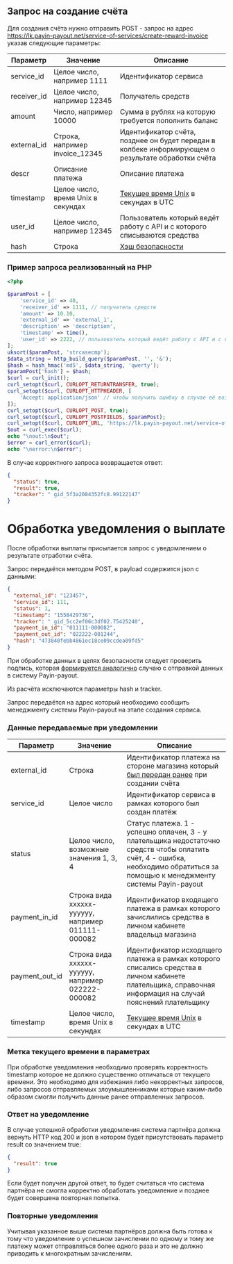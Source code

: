 ## Запрос на создание счёта

Для создания счёта нужно отправить POST - запрос на адрес
https://lk.payin-payout.net/service-of-services/create-reward-invoice указав следующие параметры:

|Параметр|Значение|Описание|
|---|---|---|
|service_id   | Целое число, например 1111   |Идентификатор сервиса   |
|receiver_id   | Целое число, например 12345   |Получатель средств  |
|amount   | Число, например 10000   |Сумма в рублях на которую требуется пополнить баланс   |
|external_id   |Строка, например invoice_12345   |Идентификатор счёта, позднее он будет передан в колбеке информирующем о результате обработки счёта   |
|descr   | Описание платежа  |Описание платежа |
|timestamp   | Целое число, время Unix в секундах | [Текущее время Unix](calculate-hash.md#Метка-текущего-времени-в-параметрах) в секундах в UTC |
|user_id   | Целое число, например 12345   |Пользователь который ведёт работу с API и с которого списываются средства  |
|hash   | Строка  |[Хэш безопасности](calculate-hash.md)   |

### Пример запроса реализованный на PHP

```php
<?php

$paramPost = [
    'service_id' => 40,
    'receiver_id' => 1111, // получатель средств
    'amount' => 10.10,
    'external_id' => 'external_1',
    'description' => 'description',
    'timestamp' => time(),
    'user_id' => 2222, // пользователь который ведёт работу с API и с которого будут списываться средства
];
uksort($paramPost, 'strcasecmp');
$data_string = http_build_query($paramPost, '', '&');
$hash = hash_hmac('md5', $data_string, 'qwerty');
$paramPost['hash'] = $hash;
$curl = curl_init();
curl_setopt($curl, CURLOPT_RETURNTRANSFER, true);
curl_setopt($curl, CURLOPT_HTTPHEADER, [
    'Accept: application/json' // чтобы получить ошибку в случае её возникновения в json
]);
curl_setopt($curl, CURLOPT_POST, true);
curl_setopt($curl, CURLOPT_POSTFIELDS, $paramPost);
curl_setopt($curl, CURLOPT_URL, 'https://lk.payin-payout.net/service-of-services/create-reward-invoice');
$out = curl_exec($curl);
echo "\nout:\n$out";
$error = curl_error($curl);
echo "\nerror:\n$error";
```

В случае корректного запроса возвращается ответ:

```json
{
  "status": true,
  "result": true,
  "tracker": " gid_5f3a2084352fc8.99122147"
}
```

# Обработка уведомления о выплате

После обработки выплаты присылается запрос с уведомлением о результате отработки счёта.

Запрос передаётся методом POST, в payload содержится json c данными:

```json
{
  "external_id": "123457",
  "service_id": 111,
  "status": 1,
  "timestamp": "1558429736",
  "tracker": " gid_5cc2ef06c3df02.75425240",
  "payment_in_id": "011111-000082",
  "payment_out_id": "022222-001244",
  "hash": "473840febb4861ec18ce09ccdea09fd5"
}
```

При обработке данных в целях безопасности следует проверить подпись, которая 
[формируется аналогично](calculate-hash.md) случаю с отправкой данных в систему Payin-payout.

Из расчёта исключаются параметры hash и tracker.

Запрос передаётся на адрес который необходимо сообщить менеджменту системы Payin-payout на этапе
создания сервиса.

### Данные передаваемые при уведомлении

|Параметр|Значение|Описание|
|---|---|---|
|external_id   | Строка   |Идентификатор платежа на стороне магазина который [был передан ранее](create-without-acceptance-invoice.md#Данные-передаваемые-при-создании-платежа) при создании счёта  |
|service_id   | Целое число   |Идентификатор сервиса в рамках которого был создан платёж   |
|status   |Целое число, возможные значения 1, 3, 4   |Статус платежа. 1 - успешно оплачен, 3 - у плательщика недостаточно средств чтобы оплатить счёт, 4 - ошибка, необходимо обратиться за помощью к менеджменту системы Payin-payout   |
|payment_in_id  |Строка вида хххххх-уууууу, например 011111-000082 |Идентификатор входящего платежа в рамках которого зачислились средства в личном кабинете владельца магазина |
|payment_out_id  |Строка вида хххххх-уууууу, например 022222-000082 |Идентификатор исходящего платежа в рамках которого списались средства в личном кабинете плательщика, справочная информация на случай пояснений плательщику |
|timestamp   | Целое число, время Unix в секундах | [Текущее время Unix](calculate-hash.md#Метка-текущего-времени-в-параметрах) в секундах в UTC |

### Метка текущего времени в параметрах

При обработке уведомления необходимо проверять корректность timestamp которое не должно существенно
отличаться от текущего времени. Это необходимо для избежания либо некорректных запросов, либо запросов
отправляемых злоумышленниками которые каким-либо образом смогли получить данные ранее отправленных запросов.

### Ответ на уведомление

В случае успешной обработки уведомления система партнёра должна вернуть HTTP код 200 и json
в котором будет присутствовать параметр result со значением true:

```json
{ 
  "result": true
}
```

Если будет получен другой ответ, то будет считаться что система партнёра не смогла корректно
обработать уведомление и позднее будет совершена повторная попытка.

### Повторные уведомления

Учитывая указанное выше система партнёров должна быть готова к тому что уведомление о успешном зачислении
по одному и тому же платежу может отправляться более одного раза и это не должно приводить к
многократным зачислениям. 
